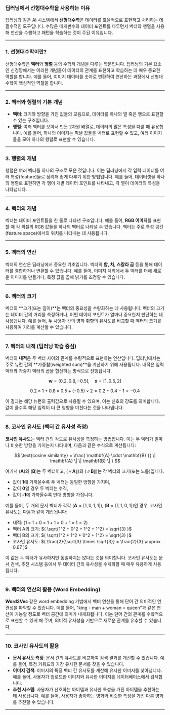 ### 딥러닝에서 선형대수학을 사용하는 이유

딥러닝과 같은 AI 시스템에서 **선형대수학**은 데이터를 효율적으로 표현하고 처리하는 데 필수적인 도구입니다. 수많은 매개변수와 데이터 포인트를 다루면서 벡터와 행렬을 사용해 연산을 수행하고 패턴을 학습하는 것이 주된 이유입니다.

---

### 1. 선형대수학이란?

선형대수학은 **벡터**와 **행렬** 등의 수학적 개념을 다루는 학문입니다. 딥러닝의 기본 요소인 신경망에서는 이러한 개념들이 데이터의 관계를 표현하고 학습하는 데 매우 중요한 역할을 합니다. 예를 들어, 이미지 데이터를 숫자로 변환하여 연산하는 과정에서 선형대수학이 핵심적인 역할을 합니다.

---

### 2. 벡터와 행렬의 기본 개념

- **벡터**: 크기와 방향을 가진 값들의 모음으로, 데이터를 하나의 열 혹은 행으로 표현할 수 있는 구조입니다.
- **행렬**: 여러 벡터를 모아서 만든 2차원 배열로, 데이터의 많은 특성을 다룰 때 유용합니다. 예를 들어, 하나의 이미지는 픽셀 값들을 벡터로 표현할 수 있고, 여러 이미지들을 모아 하나의 행렬로 표현할 수 있습니다.

---

### 3. 행렬의 개념

행렬은 여러 벡터를 하나의 구조로 모은 것입니다. 이는 딥러닝에서 각 입력 데이터를 여러 특성(feature)들로 정리해 쉽게 다루기 위한 방법입니다. 예를 들어, 데이터셋을 하나의 행렬로 표현하면 각 행이 개별 데이터 포인트를 나타내고, 각 열이 데이터의 특성을 나타냅니다.

---

### 4. 벡터의 개념

벡터는 데이터 포인트들을 한 줄로 나타낸 구조입니다. 예를 들어, **RGB 이미지**를 표현할 때 각 픽셀의 RGB 값들을 하나의 벡터로 나타낼 수 있습니다. 벡터는 주로 특성 공간(feature space)에서의 위치를 나타내는 데 사용됩니다.

---

### 5. 벡터의 연산

벡터의 연산은 딥러닝에서 중요한 기초입니다. 벡터의 **합, 차, 스칼라 곱** 등을 통해 데이터를 결합하거나 변환할 수 있습니다. 예를 들어, 이미지 처리에서 두 벡터를 더해 새로운 이미지를 만들거나, 특정 값을 곱해 밝기를 조정할 수 있습니다.

---

### 6. 벡터의 크기

벡터의 **크기(또는 길이)**는 벡터의 중요성을 수량화하는 데 사용됩니다. 벡터의 크기는 데이터 간의 거리를 측정하거나, 어떤 데이터 포인트가 얼마나 중요한지 판단하는 데 사용됩니다. 예를 들어, 두 사용자 간의 영화 취향의 유사도를 비교할 때 벡터의 크기를 사용하여 거리를 계산할 수 있습니다.

---

### 7. 벡터의 내적 (딥러닝 학습 중심)

벡터의 **내적**은 두 벡터 사이의 관계를 수량적으로 표현하는 연산입니다. 딥러닝에서는 주로 뉴런 간의 **가중합(weighted sum)**을 계산하기 위해 사용됩니다. 내적은 입력 벡터와 가중치 벡터의 곱을 합산하는 방식으로 진행됩니다.

$$
\mathbf{w} = [0.2, 0.8, -0.5], \quad \mathbf{x} = [1, 0.5, 2]
$$

$$
0.2 \times 1 + 0.8 \times 0.5 + (-0.5) \times 2 = 0.2 + 0.4 - 1 = -0.4
$$

이 결과는 해당 뉴런의 출력값으로 사용될 수 있으며, 이는 신호의 강도를 의미합니다. 값이 클수록 해당 입력이 더 큰 영향을 미친다는 것을 나타냅니다.

---

### 8. 코사인 유사도 (벡터 간 유사성 측정)

**코사인 유사도**는 벡터 간의 각도로 유사성을 측정하는 방법입니다. 이는 두 벡터가 얼마나 비슷한 방향을 가지는지 나타내며, 다음과 같은 수식으로 계산됩니다:

$$
\text{cosine similarity} = \frac{ \mathbf{A} \cdot \mathbf{B} }{ \| \mathbf{A} \| \| \mathbf{B} \| }
$$

여기서 $( \mathbf{A} )$와 $( \mathbf{B} )$는 두 벡터이고, $( \| \mathbf{A} \| )$와 $( \| \mathbf{B} \| )$는 각 벡터의 크기(또는 노름)입니다. 

- 값이 **1**에 가까울수록 두 벡터는 동일한 방향을 가지며,
- 값이 **0**일 경우 두 벡터는 수직,
- 값이 **-1**에 가까울수록 반대 방향을 가집니다.

예를 들어, 두 개의 문서 벡터가 각각 $( \mathbf{A} = [1, 0, 1, 1] )$, $( \mathbf{B} = [1, 1, 0, 1] )$인 경우, 코사인 유사도는 다음과 같이 계산됩니다:

- 내적: $( 1 \times 1 + 0 \times 1 + 1 \times 0 + 1 \times 1 = 2 )$
- 벡터 A의 크기: $( \sqrt{1^2 + 0^2 + 1^2 + 1^2} = \sqrt{3} )$
- 벡터 B의 크기: $( \sqrt{1^2 + 1^2 + 0^2 + 1^2} = \sqrt{3} )$
- 코사인 유사도: $( \frac{2}{\sqrt{3} \times \sqrt{3}} = \frac{2}{3} \approx 0.67 )$

이 값은 두 벡터가 유사하지만 동일하지는 않다는 것을 의미합니다. 코사인 유사도는 문서 검색, 추천 시스템 등에서 두 데이터 간의 유사성을 수치화할 때 매우 유용하게 사용됩니다.

---

### 9. 벡터의 연산의 활용 (Word Embedding)

**Word2Vec** 같은 word embedding 기법에서 벡터 연산을 통해 단어 간 의미적인 연관성을 파악할 수 있습니다. 예를 들어, "king - man + woman = queen"과 같은 연산이 가능할 정도로 벡터 공간에 의미가 내재화됩니다. 이는 단어 간의 관계를 수학적으로 표현할 수 있게 해 주며, 의미적 유사성을 기반으로 새로운 관계를 유추할 수 있습니다.

---

### 10. 코사인 유사도의 활용

- **문서 유사도 측정**: 문서 간의 유사도를 비교하여 검색 결과를 개선할 수 있습니다. 예를 들어, 특정 키워드와 가장 유사한 문서를 찾을 수 있습니다.
- **이미지 검색**: 이미지의 특징 벡터 간 유사도를 계산해 유사한 이미지를 찾아냅니다. 예를 들어, 사용자가 업로드한 이미지와 유사한 이미지를 데이터베이스에서 검색합니다.
- **추천 시스템**: 사용자가 선호하는 아이템과 유사한 특성을 가진 아이템을 추천하는 데 사용됩니다. 예를 들어, 사용자가 좋아하는 영화와 비슷한 특성을 가진 다른 영화를 추천할 수 있습니다.

---

